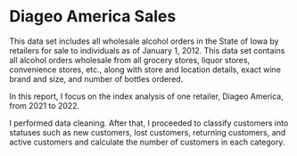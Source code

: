 # Diageo America Sales
This data set includes all wholesale alcohol orders in the State of Iowa by retailers for sale to individuals as of January 1, 2012. This data set contains all alcohol orders wholesale from all grocery stores, liquor stores, convenience stores, etc., along with store and location details, exact wine brand and size, and number of bottles ordered.

In this report, I focus on the index analysis of one retailer, Diageo America, from 2021 to 2022.

I performed data cleaning. After that, I proceeded to classify customers into statuses such as new customers, lost customers, returning customers, and active customers and calculate the number of customers in each category.


